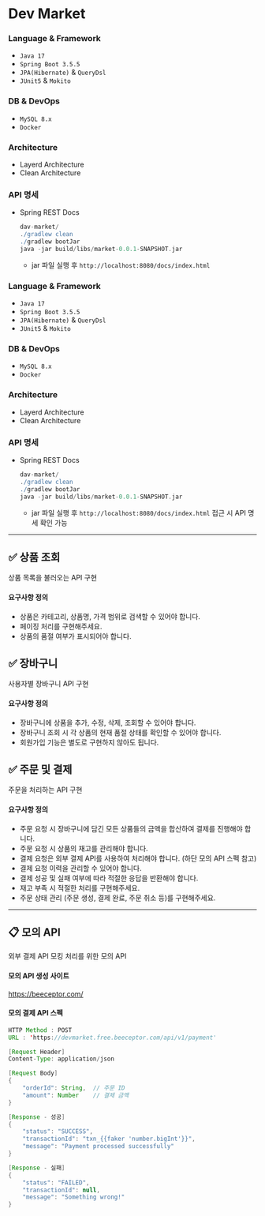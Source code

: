 # Dev Market
### Language & Framework
- `Java 17`
- `Spring Boot 3.5.5`
- `JPA(Hibernate)` & `QueryDsl`
- `JUnit5` & `Mokito`
### DB & DevOps
- `MySQL 8.x`
- `Docker`

### Architecture
- Layerd Architecture
- Clean Architecture

### API 명세
- Spring REST Docs
  ```gradle
  dav-market/
  ./gradlew clean
  ./gradlew bootJar
  java -jar build/libs/market-0.0.1-SNAPSHOT.jar
  ```
  - jar 파일 실행 후 `http://localhost:8080/docs/index.html`
### Language & Framework
- `Java 17`
- `Spring Boot 3.5.5`
- `JPA(Hibernate)` & `QueryDsl`
- `JUnit5` & `Mokito`
### DB & DevOps
- `MySQL 8.x`
- `Docker`

### Architecture
- Layerd Architecture
- Clean Architecture

### API 명세
- Spring REST Docs
  ```gradle
  dav-market/
  ./gradlew clean
  ./gradlew bootJar
  java -jar build/libs/market-0.0.1-SNAPSHOT.jar
  ```
  - jar 파일 실행 후 `http://localhost:8080/docs/index.html` 접근 시 API 명세 확인 가능
---
## ✅ 상품 조회
상품 목록을 불러오는 API 구현

#### 요구사항 정의

- 상품은 카테고리, 상품명, 가격 범위로 검색할 수 있어야 합니다.
- 페이징 처리를 구현해주세요.
- 상품의 품절 여부가 표시되어야 합니다.

## ✅ 장바구니
사용자별 장바구니 API 구현

#### 요구사항 정의

- 장바구니에 상품을 추가, 수정, 삭제, 조회할 수 있어야 합니다.
- 장바구니 조회 시 각 상품의 현재 품절 상태를 확인할 수 있어야 합니다.
- 회원가입 기능은 별도로 구현하지 않아도 됩니다.

## ✅ 주문 및 결제
주문을 처리하는 API 구현

#### 요구사항 정의

- 주문 요청 시 장바구니에 담긴 모든 상품들의 금액을 합산하여 결제를 진행해야 합니다.
- 주문 요청 시 상품의 재고를 관리해야 합니다.
- 결제 요청은 외부 결제 API를 사용하여 처리해야 합니다. (하단 모의 API 스펙 참고)
- 결제 요청 이력을 관리할 수 있어야 합니다.
- 결제 성공 및 실패 여부에 따라 적절한 응답을 반환해야 합니다.
- 재고 부족 시 적절한 처리를 구현해주세요.
- 주문 상태 관리 (주문 생성, 결제 완료, 주문 취소 등)를 구현해주세요.

---

## 📋 모의 API
외부 결제 API 모킹 처리를 위한 모의 API

#### 모의 API 생성 사이트
https://beeceptor.com/

#### 모의 결제 API 스펙
```java
HTTP Method : POST
URL : 'https://devmarket.free.beeceptor.com/api/v1/payment'

[Request Header]
Content-Type: application/json

[Request Body]
{
    "orderId": String,  // 주문 ID
    "amount": Number    // 결제 금액
}

[Response - 성공]
{
    "status": "SUCCESS",
    "transactionId": "txn_{{faker 'number.bigInt'}}",
    "message": "Payment processed successfully"
}

[Response - 실패]
{
    "status": "FAILED",
    "transactionId": null,
    "message": "Something wrong!"
}
```
